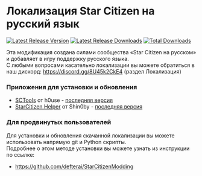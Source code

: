 # Локализация Star Citizen на русский язык

[![Latest Release Version](https://img.shields.io/github/release/n1ghter/SC_ru?sort=date)](https://github.com/n1ghter/SC_ru/releases/latest)
[![Latest Release Downloads](https://img.shields.io/github/downloads/n1ghter/SC_ru/latest/total)](https://github.com/n1ghter/SC_ru/releases/latest)
[![Total Downloads](https://img.shields.io/github/downloads/n1ghter/SC_ru/total.svg)](https://github.com/n1ghter/SC_ru/releases)

Эта модификация создана силами сообщества «Star Citizen на русском» и добавляет в игру поддержку русского языка.  
С любыми вопросами касательно локализации вы можете обратиться в наш дискорд: https://discord.gg/8U45k2CkE4 (раздел Локализация) 

### Приложения для установки и обновления

* [SCTools](https://github.com/h0useRus/StarCitizen) от h0use - [последняя версия](https://github.com/h0useRus/StarCitizen/releases/latest)
* [StarCitizen Helper](https://github.com/Shin0by/StarCitizen-Helper) от Shin0by - [последняя версия](https://github.com/Shin0by/StarCitizen-Helper/releases/latest)

### Для продвинутых пользователей

Для установки и обновления скачанной локализации вы можете использовать напрямую git и Python скрипты.  
Подробнее о этом методе установки вы можете узнать из инструкции по ссылке:  
* https://github.com/defterai/StarCitizenModding
